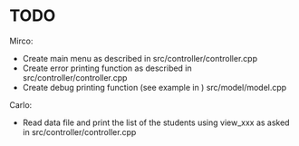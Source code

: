 # TODO

Mirco:
 - Create main menu as described in src/controller/controller.cpp
 - Create error printing function as described in src/controller/controller.cpp
 - Create debug printing function (see example in ) src/model/model.cpp


Carlo:
 - Read data file and print the list of the students using view_xxx as asked in src/controller/controller.cpp

